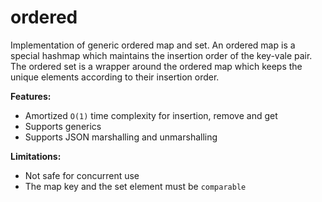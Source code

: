 # ordered
Implementation of generic ordered map and set. An ordered map is a special
hashmap which maintains the insertion order of the key-vale pair. The ordered
set is a wrapper around the ordered map which keeps the unique elements
according to their insertion order.

**Features:**
- Amortized `O(1)` time complexity for insertion, remove and get
- Supports generics
- Supports JSON marshalling and unmarshalling

**Limitations:**
- Not safe for concurrent use
- The map key and the set element must be `comparable`
